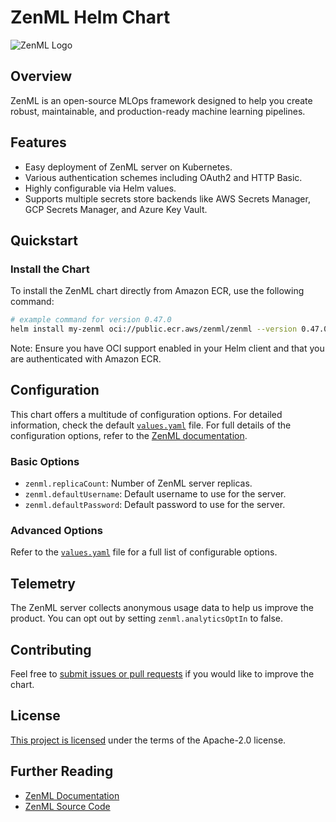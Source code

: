 # ZenML Helm Chart

![ZenML Logo](https://raw.githubusercontent.com/zenml-io/zenml/main/docs/book/.gitbook/assets/zenml_logo.png)

## Overview

ZenML is an open-source MLOps framework designed to help you create robust, maintainable, and production-ready machine learning pipelines.

## Features

- Easy deployment of ZenML server on Kubernetes.
- Various authentication schemes including OAuth2 and HTTP Basic.
- Highly configurable via Helm values.
- Supports multiple secrets store backends like AWS Secrets Manager, GCP Secrets Manager, and Azure Key Vault.

## Quickstart

### Install the Chart

To install the ZenML chart directly from Amazon ECR, use the following command:

```bash
# example command for version 0.47.0
helm install my-zenml oci://public.ecr.aws/zenml/zenml --version 0.47.0
```

Note: Ensure you have OCI support enabled in your Helm client and that you are authenticated with Amazon ECR.

## Configuration

This chart offers a multitude of configuration options. For detailed
information, check the default [`values.yaml`](values.yaml) file. For full
details of the configuration options, refer to the [ZenML documentation](https://docs.zenml.io/deploying-zenml/zenml-self-hosted/deploy-with-helm).

### Basic Options

- `zenml.replicaCount`: Number of ZenML server replicas.
- `zenml.defaultUsername`: Default username to use for the server.
- `zenml.defaultPassword`: Default password to use for the server.

### Advanced Options

Refer to the [`values.yaml`](values.yaml) file for a full list of configurable options.

## Telemetry

The ZenML server collects anonymous usage data to help us improve the product. You can opt out by setting `zenml.analyticsOptIn` to false.

## Contributing

Feel free to [submit issues or pull requests](https://github.com/zenml-io/zenml) if you would like to improve the chart.

## License

[This project is licensed](https://github.com/zenml-io/zenml/blob/main/LICENSE) under the terms of the Apache-2.0 license.

## Further Reading

- [ZenML Documentation](https://docs.zenml.io)
- [ZenML Source Code](https://github.com/zenml-io/zenml)
